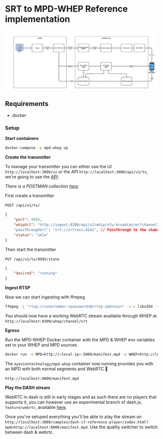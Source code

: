 # SRT to MPD-WHEP Reference implementation

![](./assets/diagram.png)

## Requirements
- docker

### Setup

**Start containers**

```sh
docker-compose -p mpd-whep up
```

**Create the transmitter**

To manage your transmitter you can either use the UI `http://localhost:3000/ui` or the API `http://localhost:3000/api/v1/tx`, we're going to use the [API](http://localhost:3000/api/docs/):

*There is a POSTMAN collection [here](https://github.com/Eyevinn/srt-whip-gateway/blob/main/docs/SRT-GATEWAY.postman_collection.json)*

First create a transmitter

`POST /api/v1/tx/` 

```json
{
    "port": 9995,
    "whipUrl": "http://ingest:8200/api/v2/whip/sfu-broadcaster?channelId=srt", // ingest:8200 referes to the WHIP docker container
    "passThroughUrl": "srt://srtrecv:4141", // PassThrough to the shaka-packager instance that will produce the MPEG-DASH manifest
    "status": "idle"
}
```

Then start the transmitter

`PUT /api/v1/tx/9995/state`

```json
{
    "desired": "running"
}
```

**Ingest RTSP**

Now we can start ingesting with ffmpeg
  
```sh
ffmpeg -i "rtsp://<username>:<password>@<rtsp-address>" -c:v libx264 -tune zerolatency -preset ultrafast -c:a aac -f mpegts "srt://localhost:9995"
```

You should now have a working WebRTC stream available through WHEP at `http://localhost:8300/whep/channel/srt`

**Egress**

Run the MPD-WHEP Docker container with the MPD & WHEP env variables set to your WHEP and MPD sources.

```sh
docker run -e MPD=http://<local-ip>:5000/manifest.mpd -e WHEP=http://localhost:8300/whep/channel/srt -p 8000:8000 -d eyevinntechnology/mpd-whep
```

The `eyevinntechnology/mpd-whep` container now running provides you with an MPD with both normal segments and WebRTC 🙌

`http://localhost:8000/manifest.mpd`


**Play the DASH stream**

WebRTC in dash is still in early stages and as such there are no players that supports it, you can however use an experimental branch of dash.js, `feature/webrtc`, available [here](https://github.com/Dash-Industry-Forum/dash.js/tree/feature/webrtc).

Once you've setuped everything you'll be able to play the stream on `http://localhost:3000/samples/dash-if-reference-player/index.html?mpd=http://localhost:8000/manifest.mpd`. Use the quality switcher to switch between dash & webrtc.
